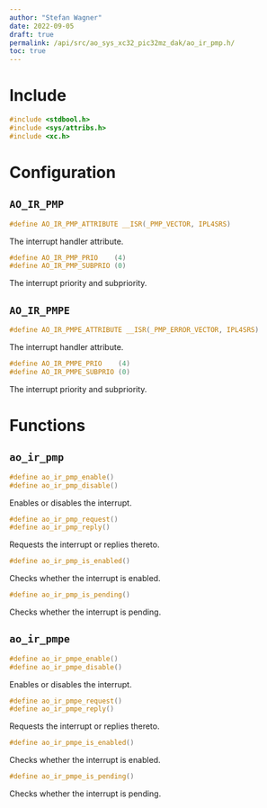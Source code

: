 ```yaml
---
author: "Stefan Wagner"
date: 2022-09-05
draft: true
permalink: /api/src/ao_sys_xc32_pic32mz_dak/ao_ir_pmp.h/
toc: true
---
```


# Include

```c
#include <stdbool.h>
#include <sys/attribs.h>
#include <xc.h>
```

# Configuration

## `AO_IR_PMP`

```c
#define AO_IR_PMP_ATTRIBUTE __ISR(_PMP_VECTOR, IPL4SRS)
```

The interrupt handler attribute.

```c
#define AO_IR_PMP_PRIO    (4)
#define AO_IR_PMP_SUBPRIO (0)
```

The interrupt priority and subpriority.

## `AO_IR_PMPE`

```c
#define AO_IR_PMPE_ATTRIBUTE __ISR(_PMP_ERROR_VECTOR, IPL4SRS)
```

The interrupt handler attribute.

```c
#define AO_IR_PMPE_PRIO    (4)
#define AO_IR_PMPE_SUBPRIO (0)
```

The interrupt priority and subpriority.

# Functions

## `ao_ir_pmp`

```c
#define ao_ir_pmp_enable()
#define ao_ir_pmp_disable()
```

Enables or disables the interrupt.

```c
#define ao_ir_pmp_request()
#define ao_ir_pmp_reply()
```

Requests the interrupt or replies thereto.

```c
#define ao_ir_pmp_is_enabled()
```

Checks whether the interrupt is enabled.

```c
#define ao_ir_pmp_is_pending()
```

Checks whether the interrupt is pending.

## `ao_ir_pmpe`

```c
#define ao_ir_pmpe_enable()
#define ao_ir_pmpe_disable()
```

Enables or disables the interrupt.

```c
#define ao_ir_pmpe_request()
#define ao_ir_pmpe_reply()
```

Requests the interrupt or replies thereto.

```c
#define ao_ir_pmpe_is_enabled()
```

Checks whether the interrupt is enabled.

```c
#define ao_ir_pmpe_is_pending()
```

Checks whether the interrupt is pending.
